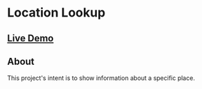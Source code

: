 # Location Lookup
[Live Demo](https://location-lookup-jmjles.herokuapp.com/)
---

## About

This project's intent is to show information about a specific place.
